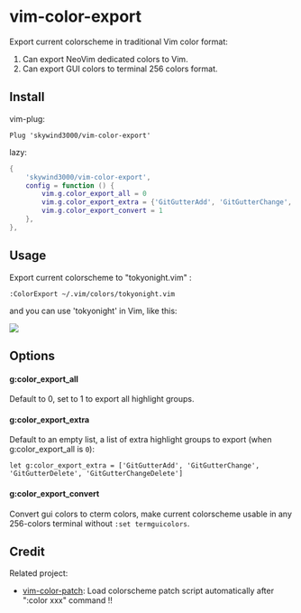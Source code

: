 # vim-color-export

Export current colorscheme in traditional Vim color format:

1) Can export NeoVim dedicated colors to Vim.
2) Can export GUI colors to terminal 256 colors format.


## Install

vim-plug:

```VimL
Plug 'skywind3000/vim-color-export'
```

lazy:

```lua
{
    'skywind3000/vim-color-export',
    config = function () {
        vim.g.color_export_all = 0
        vim.g.color_export_extra = {'GitGutterAdd', 'GitGutterChange', 'GitGutterDelete'}
        vim.g.color_export_convert = 1
    },
},
```

## Usage

Export current colorscheme to "tokyonight.vim" :

```VimL
:ColorExport ~/.vim/colors/tokyonight.vim
```

and you can use 'tokyonight' in Vim, like this:

![](https://skywind3000.github.io/images/p/colors/tokyonight.png)



## Options

#### g:color_export_all

Default to 0, set to 1 to export all highlight groups.

#### g:color_export_extra

Default to an empty list, a list of extra highlight groups to export (when g:color_export_all is `0`):

```VimL
let g:color_export_extra = ['GitGutterAdd', 'GitGutterChange', 'GitGutterDelete', 'GitGutterChangeDelete']
```

#### g:color_export_convert

Convert gui colors to cterm colors, make current colorscheme usable in any 256-colors terminal without `:set termguicolors`.


## Credit

Related project:

- [vim-color-patch](https://github.com/skywind3000/vim-color-patch): Load colorscheme patch script automatically after ":color xxx" command !! 

